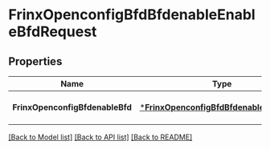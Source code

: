 # FrinxOpenconfigBfdBfdenableEnableBfdRequest

## Properties
Name | Type | Description | Notes
------------ | ------------- | ------------- | -------------
**FrinxOpenconfigBfdenableBfd** | [***FrinxOpenconfigBfdBfdenableEnableBfd**](frinx.openconfig.bfd.bfdenable.EnableBfd.md) |  | [optional] [default to null]

[[Back to Model list]](../README.md#documentation-for-models) [[Back to API list]](../README.md#documentation-for-api-endpoints) [[Back to README]](../README.md)


